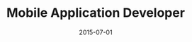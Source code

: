 ---
date: '2015-07-01'
startDate: 'July 2015'
endDate: 'July 2015'
company: 'Freelance'
title: 'Mobile Application Developer'
tasks:
  - 'Create and maintain an Android media player app.'
  - 'Create and maintain the back-end service API for the Android app.'
  - 'Communicate with clients on a daily basis.'
---